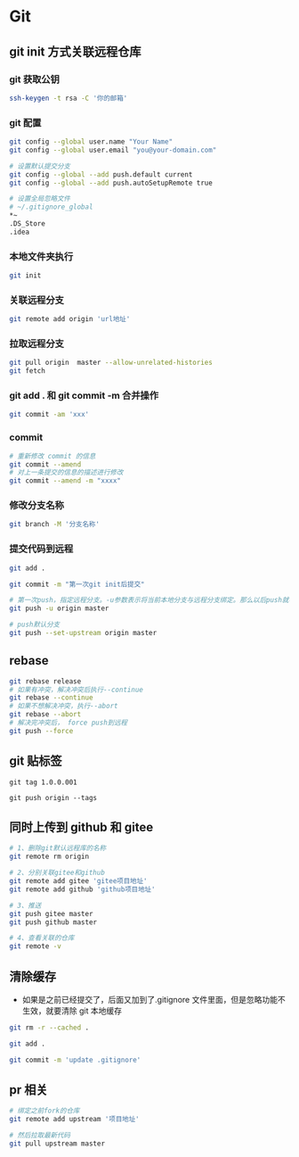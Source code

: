 # Git

## git init 方式关联远程仓库

### git 获取公钥

```bash
ssh-keygen -t rsa -C '你的邮箱'
```

### git 配置

```bash
git config --global user.name "Your Name"
git config --global user.email "you@your-domain.com"
```

```bash
# 设置默认提交分支
git config --global --add push.default current
git config --global --add push.autoSetupRemote true
```

```bash
# 设置全局忽略文件
# ~/.gitignore_global
*~
.DS_Store
.idea
```

### 本地文件夹执行

```bash
git init
```

### 关联远程分支

```bash
git remote add origin 'url地址'
```

### 拉取远程分支

```bash
git pull origin  master --allow-unrelated-histories
git fetch
```

### git add . 和 git commit -m 合并操作

```bash
git commit -am 'xxx'
```

### commit

```bash
# 重新修改 commit 的信息
git commit --amend
# 对上一条提交的信息的描述进行修改
git commit --amend -m "xxxx"
```

### 修改分支名称

```bash
git branch -M '分支名称'
```

### 提交代码到远程

```bash
git add .
```

```bash
git commit -m "第一次git init后提交"
```

```bash
# 第一次push，指定远程分支。-u参数表示将当前本地分支与远程分支绑定。那么以后push就不用再加远程分支名了
git push -u origin master

# push默认分支
git push --set-upstream origin master
```

## rebase

```bash
git rebase release
# 如果有冲突，解决冲突后执行--continue
git rebase --continue
# 如果不想解决冲突，执行--abort
git rebase --abort
# 解决完冲突后， force push到远程
git push --force
```

## git 贴标签

```
git tag 1.0.0.001
```

```
git push origin --tags
```

## 同时上传到 github 和 gitee

```bash
# 1、删除git默认远程库的名称
git remote rm origin
```

```bash
# 2、分别关联gitee和github
git remote add gitee 'gitee项目地址'
git remote add github 'github项目地址'
```

```bash
# 3、推送
git push gitee master
git push github master
```

```bash
# 4、查看关联的仓库
git remote -v
```

## 清除缓存

- 如果是之前已经提交了，后面又加到了.gitignore 文件里面，但是忽略功能不生效，就要清除 git 本地缓存

```bash
git rm -r --cached .

git add .

git commit -m 'update .gitignore'
```

## pr 相关

```bash
# 绑定之前fork的仓库
git remote add upstream '项目地址'

# 然后拉取最新代码
git pull upstream master
```
